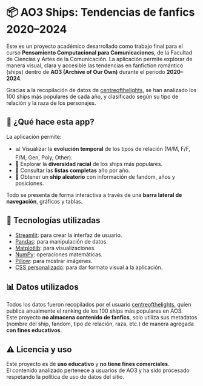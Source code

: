# 📦 AO3 Ships: Tendencias de fanfics 2020–2024

Este es un proyecto académico desarrollado como trabajo final para el curso **Pensamiento Computacional para Comunicaciones**, de la Facultad de Ciencias y Artes de la Comunicación. La aplicación permite explorar de manera visual, clara y accesible las tendencias en fanfiction romántico (ships) dentro de **AO3 (Archive of Our Own)** durante el periodo **2020–2024**.

Gracias a la recopilación de datos de [centreofthelights](https://archiveofourown.org/series/1209645), se han analizado los 100 ships más populares de cada año, y clasificado según su tipo de relación y la raza de los personajes.

## 🚀 ¿Qué hace esta app?

La aplicación permite:

- 📊 Visualizar la **evolución temporal** de los tipos de relación (M/M, F/F, F/M, Gen, Poly, Other).
- 🧬 Explorar la **diversidad racial** de los ships más populares.
- 📝 Consultar las **listas completas** año por año.
- 🎲 Obtener un **ship aleatorio** con información de fandom, años y posiciones.
  
Todo se presenta de forma interactiva a través de una **barra lateral de navegación**, gráficos y tablas.

## 🧰 Tecnologías utilizadas

- [Streamlit](https://streamlit.io/): para crear la interfaz de usuario.
- [Pandas](https://pandas.pydata.org/): para manipulación de datos.
- [Matplotlib](https://matplotlib.org/): para visualizaciones.
- [NumPy](https://numpy.org/): operaciones matemáticas.
- [Pillow](https://python-pillow.org/): para mostrar imágenes.
- [CSS personalizado](css/style.css): para dar formato visual a la aplicación.

## 📊 Datos utilizados

Todos los datos fueron recopilados por el usuario [centreofthelights](https://archiveofourown.org/series/1209645), quien publica anualmente el ranking de los 100 ships más populares en AO3.  
Este proyecto **no almacena contenido de fanfics**, solo utiliza sus metadatos (nombre del ship, fandom, tipo de relación, raza, etc.) de manera agregada **con fines educativos**.

## ⚠️ Licencia y uso

Este proyecto es de **uso educativo** y **no tiene fines comerciales**.  
El contenido analizado pertenece a usuarios de AO3 y ha sido procesado respetando la política de uso de datos del sitio.
